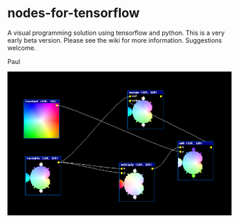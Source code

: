 # nodes-for-tensorflow
A visual programming solution using tensorflow and python. This is a very early beta version. Please see the wiki for more information. Suggestions welcome.


Paul

![example](screenshot2.png)
